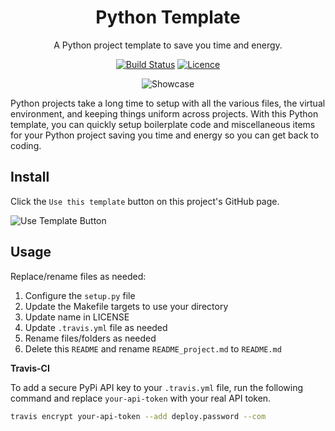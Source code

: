 <div align="center">

# Python Template

A Python project template to save you time and energy.

[![Build Status](https://travis-ci.com/justintime50/python-template.svg?branch=main)](https://travis-ci.com/justintime50/python-template)
[![Licence](https://img.shields.io/github/license/justintime50/python-template)](LICENSE)

<img src="assets/showcase.png" alt="Showcase">

</div>

Python projects take a long time to setup with all the various files, the virtual environment, and keeping things uniform across projects. With this Python template, you can quickly setup boilerplate code and miscellaneous items for your Python project saving you time and energy so you can get back to coding. 

## Install

Click the `Use this template` button on this project's GitHub page.

<img src="assets/use_template_button.png" alt="Use Template Button">

## Usage

Replace/rename files as needed:

1. Configure the `setup.py` file
1. Update the Makefile targets to use your directory
1. Update name in LICENSE
1. Update `.travis.yml` file as needed
1. Rename files/folders as needed 
1. Delete this `README` and rename `README_project.md` to `README.md`

**Travis-CI**

To add a secure PyPi API key to your `.travis.yml` file, run the following command and replace `your-api-token` with your real API token.

```bash
travis encrypt your-api-token --add deploy.password --com
```
